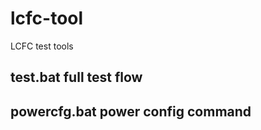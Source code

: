 # lcfc-tool
LCFC test tools
## test.bat        full test flow
## powercfg.bat    power config command
